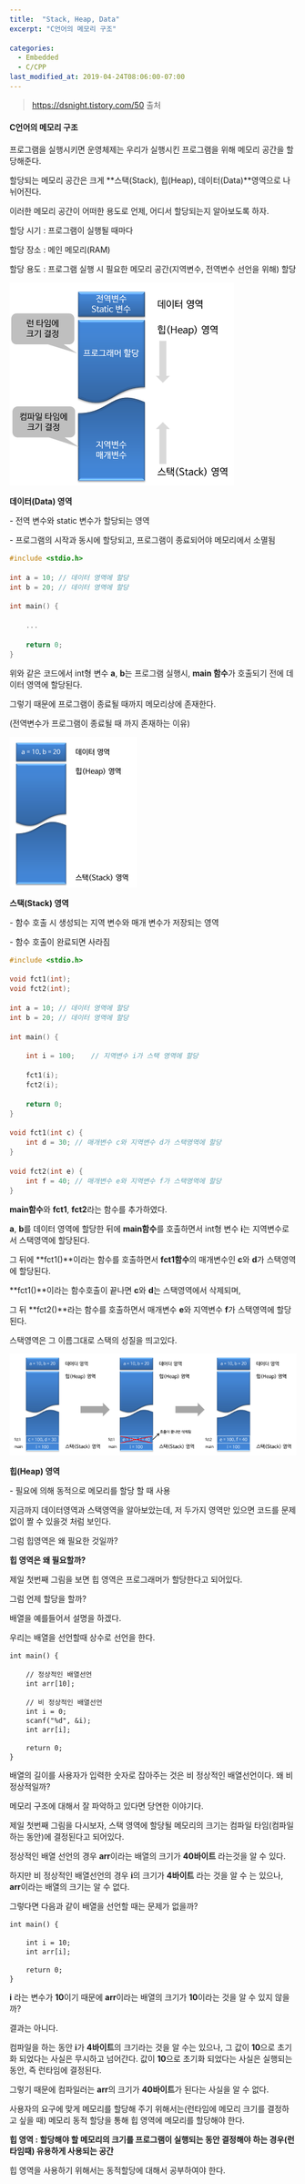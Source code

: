 ```yaml
---
title:  "Stack, Heap, Data"
excerpt: "C언어의 메모리 구조"

categories:
  - Embedded  
  - C/CPP
last_modified_at: 2019-04-24T08:06:00-07:00
---
```


> https://dsnight.tistory.com/50 출처

#### C언어의 메모리 구조

프로그램을 실행시키면 운영체제는 우리가 실행시킨 프로그램을 위해 메모리 공간을 할당해준다. 

할당되는 메모리 공간은 크게 **스택(Stack), 힙(Heap), 데이터(Data)**영역으로 나뉘어진다. 

이러한 메모리 공간이 어떠한 용도로 언제, 어디서 할당되는지 알아보도록 하자.



할당 시기 : 프로그램이 실행될 때마다

할당 장소 : 메인 메모리(RAM)

할당 용도 : 프로그램 실행 시 필요한 메모리 공간(지역변수, 전역변수 선언을 위해) 할당

![memoryimg](https://github.com/kore207/kore207.github.io/blob/master/assets/images/memoryImage.png)

**데이터(Data) 영역**

 \- 전역 변수와 static 변수가 할당되는 영역

 \- 프로그램의 시작과 동시에 할당되고, 프로그램이 종료되어야 메모리에서 소멸됨 

```c
#include <stdio.h>

int a = 10;	// 데이터 영역에 할당
int b = 20;	// 데이터 영역에 할당

int main() {

	...

	return 0;
}
```

위와 같은 코드에서 int형 변수 **a**, **b**는 프로그램 실행시, **main 함수**가 호출되기 전에 데이터 영역에 할당된다.

그렇기 때문에 프로그램이 종료될 때까지 메모리상에 존재한다.

(전역변수가 프로그램이 종료될 때 까지 존재하는 이유)

![memoryimg](https://github.com/kore207/kore207.github.io/blob/master/assets/images/memoryImage2.png)

**스택(Stack) 영역** 

 \- 함수 호출 시 생성되는 지역 변수와 매개 변수가 저장되는 영역

 \- 함수 호출이 완료되면 사라짐  

```c
#include <stdio.h>

void fct1(int);
void fct2(int);

int a = 10;	// 데이터 영역에 할당
int b = 20;	// 데이터 영역에 할당

int main() {

	int i = 100;	// 지역변수 i가 스택 영역에 할당

	fct1(i);
	fct2(i);

	return 0;
}

void fct1(int c) {
	int d = 30;	// 매개변수 c와 지역변수 d가 스택영역에 할당
}

void fct2(int e) {
	int f = 40;	// 매개변수 e와 지역변수 f가 스택영역에 할당
}
```

**main함수**와 **fct1**, **fct2**라는 함수를 추가하였다. 

**a**, **b**를 데이터 영역에 할당한 뒤에 **main함수**를 호출하면서 int형 변수 **i**는 지역변수로서 스택영역에 할당된다.

그 뒤에 **fct1()**이라는 함수를 호출하면서 **fct1함수**의 매개변수인 **c**와 **d**가 스택영역에 할당된다.

**fct1()**이라는 함수호출이 끝나면 **c**와 **d**는 스택영역에서 삭제되며, 

그 뒤 **fct2()**라는 함수를 호출하면서 매개변수 **e**와 지역변수 **f**가 스택영역에 할당된다.

스택영역은 그 이름그대로 스택의 성질을 띄고있다.

![memoryimg](https://github.com/kore207/kore207.github.io/blob/master/assets/images/memoryImage3.png)

**힙(Heap) 영역**

 \- 필요에 의해 동적으로 메모리를 할당 할 때 사용



지금까지 데이터영역과 스택영역을 알아보았는데, 저 두가지 영역만 있으면 코드를 문제없이 짤 수 있을것 처럼 보인다.

그럼 힙영역은 왜 필요한 것일까?



**힙 영역은 왜 필요할까?**

제일 첫번째 그림을 보면 힙 영역은 프로그래머가 할당한다고 되어있다. 

그럼 언제 할당을 할까? 

배열을 예를들어서 설명을 하겠다.



우리는 배열을 선언할때 상수로 선언을 한다.

```
int main() {

	// 정상적인 배열선언
	int arr[10];

	// 비 정상적인 배열선언
	int i = 0;
	scanf("%d", &i);
	int arr[i];

	return 0;
}
```

배열의 길이를 사용자가 입력한 숫자로 잡아주는 것은 비 정상적인 배열선언이다. 왜 비 정상적일까?

메모리 구조에 대해서 잘 파악하고 있다면 당연한 이야기다.



제일 첫번째 그림을 다시보자, 스택 영역에 할당될 메모리의 크기는 컴파일 타임(컴파일 하는 동안)에 결정된다고 되어있다.

정상적인 배열 선언의 경우 **arr**이라는 배열의 크기가 **40바이트** 라는것을 알 수 있다.

하지만 비 정상적인 배열선언의 경우 **i**의 크기가 **4바이트** 라는 것을 알 수 는 있으나, **arr**이라는 배열의 크기는 알 수 없다.



그렇다면 다음과 같이 배열을 선언할 때는 문제가 없을까?

```
int main() {
	
	int i = 10;
	int arr[i];

	return 0;
}
```

**i** 라는 변수가 **10**이기 때문에 **arr**이라는 배열의 크기가 **10**이라는 것을 알 수 있지 않을까?

결과는 아니다.



컴파일을 하는 동안 **i**가 **4바이트**의 크기라는 것을 알 수는 있으나, 그 값이 **10**으로 초기화 되었다는 사실은 무시하고 넘어간다. 값이 **10**으로 초기화 되었다는 사실은 실행되는 동안, 즉 런타임에 결정된다.

그렇기 때문에 컴파일러는 **arr**의 크기가 **40바이트**가 된다는 사실을 알 수 없다. 



사용자의 요구에 맞게 메모리를 할당해 주기 위해서는(런타임에 메모리 크기를 결정하고 싶을 때) 메모리 동적 할당을 통해 힙 영역에 메모리를 할당해야 한다.



**힙 영역 : 할당해야 할 메모리의 크기를 프로그램이 실행되는 동안 결정해야 하는 경우(런 타임때) 유용하게 사용되는 공간**



힙 영역을 사용하기 위해서는 동적할당에 대해서 공부하여야 한다.

